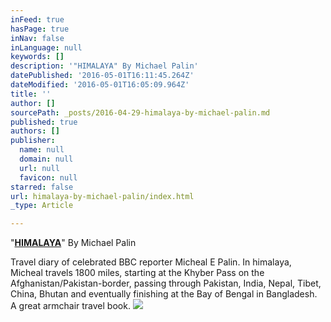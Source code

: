 ```yaml
---
inFeed: true
hasPage: true
inNav: false
inLanguage: null
keywords: []
description: '"HIMALAYA" By Michael Palin'
datePublished: '2016-05-01T16:11:45.264Z'
dateModified: '2016-05-01T16:05:09.964Z'
title: ''
author: []
sourcePath: _posts/2016-04-29-himalaya-by-michael-palin.md
published: true
authors: []
publisher:
  name: null
  domain: null
  url: null
  favicon: null
starred: false
url: himalaya-by-michael-palin/index.html
_type: Article

---
```

"**[HIMALAYA][0]**" By Michael Palin

Travel diary of celebrated BBC reporter Micheal E Palin. In himalaya, Micheal travels 1800 miles, starting at the Khyber Pass on the Afghanistan/Pakistan-border, passing through Pakistan, India, Nepal, Tibet, China, Bhutan and eventually finishing at the Bay of Bengal in Bangladesh. A great armchair travel book. ![](https://the-grid-user-content.s3-us-west-2.amazonaws.com/130b0178-b523-439b-96f8-995828bcbc10.jpg)

[0]: http://www.amazon.com/Himalaya-Michael-Palin-2004-09-27/dp/B019NRS5TS?ie=UTF8&keywords=himalaya%20michael%20palin&qid=1461902925&ref_=sr_1_11&sr=8-11